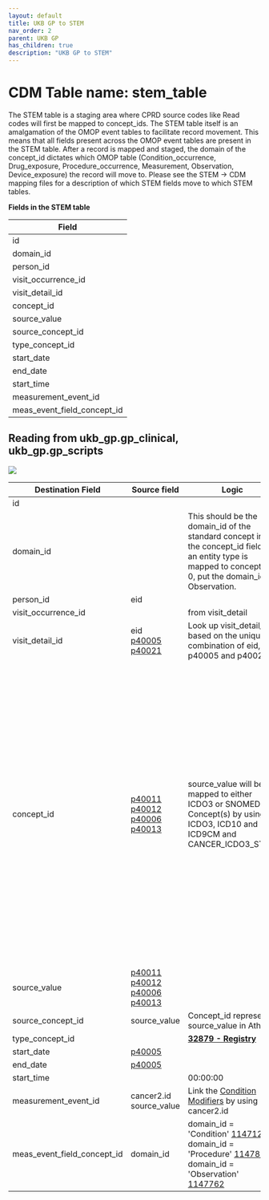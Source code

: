 ```yaml
---
layout: default
title: UKB GP to STEM
nav_order: 2
parent: UKB GP
has_children: true
description: "UKB GP to STEM"
---
```


# CDM Table name: stem_table

The STEM table is a staging area where CPRD source codes like Read codes will first be mapped to concept_ids. The STEM table itself is an amalgamation of the OMOP event tables to facilitate record movement. This means that all fields present across the OMOP event tables are present in the STEM table. After a record is mapped and staged, the domain of the concept_id dictates which OMOP table (Condition_occurrence, Drug_exposure, Procedure_occurrence, Measurement, Observation, Device_exposure) the record will move to. Please see the STEM -> CDM mapping files for a description of which STEM fields move to which STEM tables. 

**Fields in the STEM table**

| Field |
| --- |
| id | 
| domain_id |  
| person_id | 
| visit_occurrence_id | 
| visit_detail_id |
| concept_id | 
| source_value |
| source_concept_id |
| type_concept_id | 
| start_date |  
| end_date |  
| start_time | 
| measurement_event_id | 
| meas_event_field_concept_id | 

## Reading from ukb_gp.gp_clinical, ukb_gp.gp_scripts 

![](images/ukb_gp_to_stem.png)

| Destination Field | Source field | Logic | Comment field | 
| --- | --- | --- | --- |
| id | | | Autogenerate| 
| domain_id | | This should be the domain_id of the standard concept in the concept_id field. If an entity type is mapped to concept_id 0, put the domain_id as Observation. |
| person_id | eid |  |  | 
| visit_occurrence_id | | from visit_detail  |  | 
| visit_detail_id | eid<br>[p40005](https://biobank.ndph.ox.ac.uk/ukb/field.cgi?id=40005)<br>[p40021](https://biobank.ndph.ox.ac.uk/ukb/field.cgi?id=40021) | Look up visit_detail_id based on the unique combination of eid, p40005 and p40021.| |
| concept_id | [p40011](https://biobank.ndph.ox.ac.uk/ukb/field.cgi?id=40011)<br>[p40012](https://biobank.ndph.ox.ac.uk/ukb/field.cgi?id=40012)<br>[p40006](https://biobank.ndph.ox.ac.uk/ukb/field.cgi?id=40006)<br>[p40013](https://biobank.ndph.ox.ac.uk/ukb/field.cgi?id=40013) | source_value will be mapped to either ICDO3 or SNOMED Concept(s) by using ICDO3, ICD10 and ICD9CM and CANCER_ICDO3_STCM |Map source_value by using ICDO3, ICD10 and ICD9CM and CANCER_ICDO3_STCM in the follwoing sequence and conditions.<br><br>1. map the source_value: p40011/p40012-COALESCE(p40006, t1.p40013) by ICDO3.<br><br>2a. If it does not match, map p40011/p40012 by ICDO3.<br>2b. If it does not match, map p40011/p40012 by CANCER_ICDO3_STCM.<br>And step 3:<br>3a. map COALESCE(p40006, p40013) by ICDO3<br>3b. If it does not match, map p40006 by ICD10<br>3c. If it does not match, map p40013 by ICD9CM|
| source_value | [p40011](https://biobank.ndph.ox.ac.uk/ukb/field.cgi?id=40011)<br>[p40012](https://biobank.ndph.ox.ac.uk/ukb/field.cgi?id=40012)<br>[p40006](https://biobank.ndph.ox.ac.uk/ukb/field.cgi?id=40006)<br>[p40013](https://biobank.ndph.ox.ac.uk/ukb/field.cgi?id=40013) | |
| source_concept_id | source_value | Concept_id represents source_value in Athena |
| type_concept_id | | [****32879 - Registry****](https://athena.ohdsi.org/search-terms/terms/32879) |
| start_date | [p40005](https://biobank.ndph.ox.ac.uk/ukb/field.cgi?id=40005) | |
| end_date | [p40005](https://biobank.ndph.ox.ac.uk/ukb/field.cgi?id=40005) | |
| start_time | | 00:00:00 |
| measurement_event_id | cancer2.id<br>source_value |  Link the [Condition Modifiers](https://ohdsi.github.io/OncologyWG/conventions.html#:~:text=Overview%20of%20Condition%20Modifiers&text=What%20we%20are%20calling%20'Condition,using%20the%20Cancer%20Modifier%20vocabulary) by using cancer2.id | | 
| meas_event_field_concept_id | domain_id | domain_id = 'Condition' [1147127](https://athena.ohdsi.org/search-terms/terms/1147127)<br>domain_id = 'Procedure' [1147810](https://athena.ohdsi.org/search-terms/terms/1147810)<br>domain_id = 'Observation' [1147762](https://athena.ohdsi.org/search-terms/terms/1147762) | | 